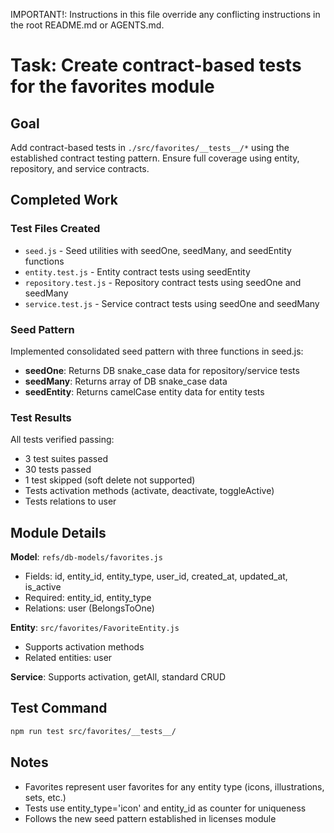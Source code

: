IMPORTANT!: Instructions in this file override any conflicting instructions in the root README.md or AGENTS.md.

# Task: Create contract-based tests for the favorites module

## Goal
Add contract-based tests in `./src/favorites/__tests__/*` using the established contract testing pattern. Ensure full coverage using entity, repository, and service contracts.

## Completed Work

### Test Files Created
- `seed.js` - Seed utilities with seedOne, seedMany, and seedEntity functions
- `entity.test.js` - Entity contract tests using seedEntity
- `repository.test.js` - Repository contract tests using seedOne and seedMany
- `service.test.js` - Service contract tests using seedOne and seedMany

### Seed Pattern
Implemented consolidated seed pattern with three functions in seed.js:
- **seedOne**: Returns DB snake_case data for repository/service tests
- **seedMany**: Returns array of DB snake_case data
- **seedEntity**: Returns camelCase entity data for entity tests

### Test Results
All tests verified passing:
- 3 test suites passed
- 30 tests passed
- 1 test skipped (soft delete not supported)
- Tests activation methods (activate, deactivate, toggleActive)
- Tests relations to user

## Module Details

**Model**: `refs/db-models/favorites.js`
- Fields: id, entity_id, entity_type, user_id, created_at, updated_at, is_active
- Required: entity_id, entity_type
- Relations: user (BelongsToOne)

**Entity**: `src/favorites/FavoriteEntity.js`
- Supports activation methods
- Related entities: user

**Service**: Supports activation, getAll, standard CRUD

## Test Command
```bash
npm run test src/favorites/__tests__/
```

## Notes
- Favorites represent user favorites for any entity type (icons, illustrations, sets, etc.)
- Tests use entity_type='icon' and entity_id as counter for uniqueness
- Follows the new seed pattern established in licenses module
